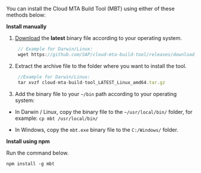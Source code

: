 
 You can install the Cloud MTA Build Tool (MBT) using either of these methods below:

 **Install manually**

1. [Download](https://github.com/SAP/cloud-mta-build-tool/releases) the **latest** binary file according to your operating system.

   ```javascript
    // Example for Darwin/Linux: 
    wget https://github.com/SAP/cloud-mta-build-tool/releases/download/<LATEST>/cloud-mta-build-tool_<LATEST>_Linux_amd64.tar.gz
   ```

2. Extract the archive file to the folder where you want to install the tool.

   ```javascript
    //Example for Darwin/Linux:
    tar xvzf cloud-mta-build-tool_LATEST_Linux_amd64.tar.gz
    ```

 3. Add the binary file to your `~/bin` path according to your operating system:  

* In Darwin / Linux, copy the binary file to the `~/usr/local/bin/` folder, for example: `cp mbt /usr/local/bin/`

* In Windows, copy the `mbt.exe` binary file to the `C:/Windows/` folder.

**Install using npm**

Run the command below.

```
npm install -g mbt
```


